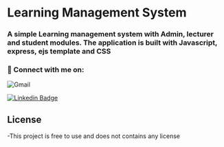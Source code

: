 # Learning Management System
<h3>
A simple Learning management system with Admin, lecturer and student modules.
 The application is built with Javascript, express, ejs template and CSS 
</h3>

### 🤝 Connect with me on:
![Gmail](https://img.shields.io/badge/Gmail-D14836?style=for-the-badge&logo=gmail&logoColor=white)

[![Linkedin Badge](https://img.shields.io/badge/-linkedin-blue?style=flat&logo=Linkedin&logoColor=white)](www.linkedin.com/in/emma-maikuri-997ba631)




## License
-This project is free to use and does not contains any license
